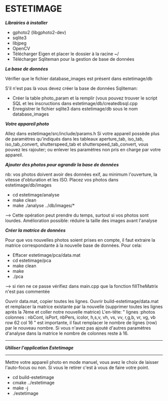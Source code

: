 # ESTETIMAGE

***Librairies à installer***
- gphoto2 (libgphoto2-dev)
- sqlite3
- libjpeg
- OpenCV
- Télécharger Eigen et placer le dossier à la racine ~/
- Télécharger Sqliteman pour la gestion de base de données



***La base de données***

Vérifier que le fichier database_images est présent dans estetimage/db

S'il n'est pas là vous devez créer la base de données Sqliteman:
- Créer la table photo_param et la remplir (vous pouvez trouver le script SQL et les inscructions dans estetimage/db/createdbsql.cpp
- Enregistrer le fichier sqlite3 dans estetimage/db sous le nom database_images


***Votre appareil photo***

Allez dans estetimage/src/include/params.h 
Si votre appareil possède plus de paramètres qu'indiqués dans les tableaux aperture_tab, iso_tab, iso_tab_convert, shutterspeed_tab et shutterspeed_tab_convert, vous pouvez les rajouter; ou enlever les paramètres non pris en charge par votre appareil.


***Ajouter des photos pour agrandir la base de données***

nb: vos photos doivent avoir des données exif, au minimum l'ouverture, la vitesse d'obturation et les ISO.
Placez vos photos dans estetimage/db/images

- cd estetimage/analyse
- make clean
- make
./analyse ../db/images/*

--> Cette opération peut prendre du temps, surtout si vos photos sont lourdes.
Amélioration possible: réduire la taille des images avant l'analyse

***Créer la matrice de données***

Pour que vos nouvelles photos soient prises en compte, il faut extraire la matrice correspondante à la nouvelle base de données. Pour cela:

- Effacer estetimage/pca/data.mat
- cd estetimage/pca
- make clean
- make
- ./pca

--> si rien ne ce passe vérifiez dans main.cpp que la fonction fillTheMatrix n'est pas commentée

Ouvrir data.mat, copier toutes les lignes.
Ouvrir build-estetimage/data.mat et remplacer la matrice existante par la nouvelle (supprimer toutes les lignes après la 7ème et coller notre nouvelle matrice)
L'en-tête: " lignes :photos
colonnes : nbCont, isPort, nbPers, icolor, h,s,v, vh, vs, vv, r,g,b, vr, vg, vb                               row 62 col 16 
" est importante, il faut remplacer le nombre de lignes (row) par le nouveau nombre. Si vous n'avez pas ajouté d'autres paramètres d'analyse dans la matrice le nombre de colonnes reste à 16.


***************************************
***Utiliser l'application Estetimage***
***************************************
Mettre votre appareil photo en mode manuel, vous avez le choix de laisser l'auto-focus ou non. Si vous le retirer c'est à vous de faire votre point.

- cd build-estetimage
- cmake ../estetimage
- make -j
- ./estetimage
